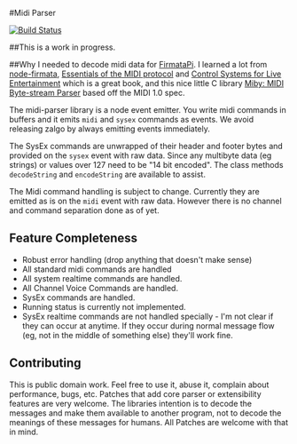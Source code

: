 #Midi Parser

[![Build Status](https://travis-ci.org/reconbot/midi-parser.png?branch=master)](https://travis-ci.org/reconbot/midi-parser)

##This is a work in progress.

##Why
I needed to decode midi data for [FirmataPi](https://github.com/reconbot/firmata-pi). I learned a lot from [node-firmata](https://github.com/jgautier/firmata), [Essentials of the MIDI protocol](https://ccrma.stanford.edu/~craig/articles/linuxmidi/misc/essenmidi.html) and [Control Systems for Live Entertainment](http://www.amazon.com/Control-Systems-Live-Entertainment-Huntington/dp/0240809378) which is a great book, and this nice little C library [Miby: MIDI Byte-stream Parser](https://code.google.com/p/miby/) based off the MIDI 1.0 spec.

The midi-parser library is a node event emitter. You write midi commands in buffers and it emits `midi` and `sysex` commands as events. We avoid releasing zalgo by always emitting events immediately.

The SysEx commands are unwrapped of their header and footer bytes and provided on the `sysex` event with raw data. Since any multibyte data (eg strings) or values over 127 need to be "14 bit encoded". The class methods `decodeString` and `encodeString` are available to assist.

The Midi command handling is subject to change. Currently they are emitted as is on the `midi` event with raw data. However there is no channel and command separation done as of yet.

## Feature Completeness
 - Robust error handling (drop anything that doesn't make sense)
 - All standard midi commands are handled
 - All system realtime commands are handled.
 - All Channel Voice Commands are handled.
 - SysEx commands are handled.
 - Running status is currently not implemented.
 - SysEx realtime commands are not handled specially - I'm not clear if they can occur at anytime. If they occur during normal message flow (eg, not in the middle of something else) they'll work fine.

## Contributing
This is public domain work. Feel free to use it, abuse it, complain about performance, bugs, etc. Patches that add core parser or extensibility features are very welcome. The libraries intention is to decode the messages and make them available to another program, not to decode the meanings of these messages for humans. All Patches are welcome with that in mind.
